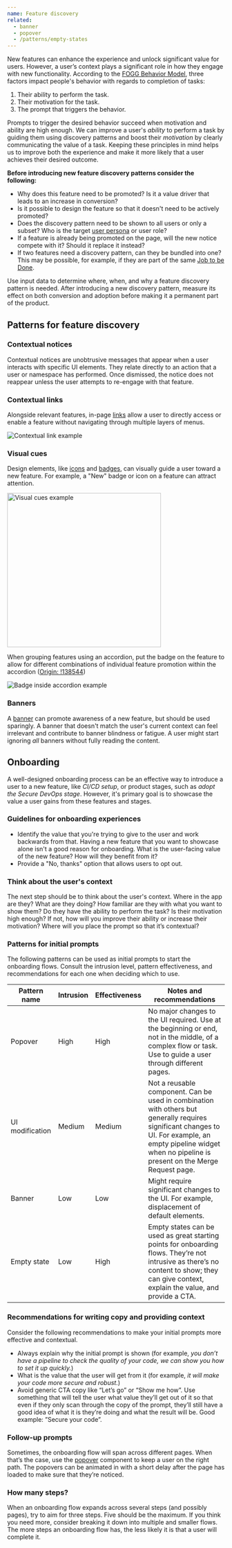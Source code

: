 ```yaml
---
name: Feature discovery
related:
  - banner
  - popover
  - /patterns/empty-states
---
```


New features can enhance the experience and unlock significant value for users. However, a user’s context plays a significant role in how they engage with new functionality. According to the [FOGG Behavior Model](https://behaviormodel.org/), three factors impact people's behavior with regards to completion of tasks:

1. Their ability to perform the task.
2. Their motivation for the task.
3. The prompt that triggers the behavior.


Prompts to trigger the desired behavior succeed when motivation and ability are high enough. We can improve a user's _ability_ to perform a task by guiding them using discovery patterns and boost their _motivation_ by clearly communicating the value of a task. Keeping these principles in mind helps us to improve both the experience and make it more likely that a user achieves their desired outcome.

**Before introducing new feature discovery patterns consider the following:**

* Why does this feature need to be promoted? Is it a value driver that leads to an increase in conversion?
* Is it possible to design the feature so that it doesn't need to be actively promoted? 
* Does the discovery pattern need to be shown to all users or only a subset? Who is the target [user persona](https://about.gitlab.com/handbook/marketing/strategic-marketing/roles-personas/#user-personas) or user role?
* If a feature is already being promoted on the page, will the new notice compete with it? Should it replace it instead?
* If two features need a discovery pattern, can they be bundled into one? This may be possible, for example, if they are part of the same [Job to be Done](https://about.gitlab.com/handbook/engineering/ux/jobs-to-be-done/).

Use input data to determine where, when, and why a feature discovery pattern is needed. After introducing a new discovery pattern, measure its effect on both conversion and adoption before making it a permanent part of the product.

## Patterns for feature discovery

### Contextual notices

Contextual notices are unobtrusive messages that appear when a user interacts with specific UI elements. They relate directly to an action that a user or namespace has performed. Once dismissed, the notice does not reappear unless the user attempts to re-engage with that feature. 

<figure-img alt="Contextual menu example" label="Contextual menus can reveal additional features relevant to the selected item" src="/img/contextual-menu-example.png" width="340"></figure-img>

### Contextual links

Alongside relevant features, in-page [links](/components/link) allow a user to directly access or enable a feature without navigating through multiple layers of menus. 

<img class="gl-display-block gl-mx-auto gl-mt-7" src="/img/contextual-link-example.png" alt="Contextual link example" />

### Visual cues

Design elements, like [icons](/product-foundations/iconography/icons) and [badges](/components/badge), can visually guide a user toward a new feature. For example, a "New" badge or icon on a feature can attract attention.

<img class="gl-display-block gl-mx-auto gl-mt-7" src="/img/visual-cues.png" width="356" alt="Visual cues example" />

When grouping features using an accordion, put the badge on the feature to allow for different combinations of individual feature promotion within the accordion ([Origin: !138544](https://gitlab.com/gitlab-org/gitlab/-/merge_requests/138544#note_1755770649))

<img class="gl-display-block gl-mx-auto gl-mt-7" src="/img/badge-inside-accordion.png" alt="Badge inside accordion example" />

### Banners

A [banner](/components/banner) can promote awareness of a new feature, but should be used sparingly. A banner that doesn't match the user's current context can feel irrelevant and contribute to banner blindness or fatigue. A user might start ignoring _all_ banners without fully reading the content. 

<story-viewer component="base-banner" story="no-image" title="Promotion"></story-viewer>

## Onboarding

A well-designed onboarding process can be an effective way to introduce a user to a new feature, like _CI/CD setup_, or product stages, such as _adopt the Secure DevOps stage_. However, it's primary goal is to showcase the value a user gains from these features and stages.

### Guidelines for onboarding experiences

* Identify the value that you're trying to give to the user and work backwards from that. Having a new feature that you want to showcase alone isn't a good reason for onboarding. What is the user-facing value of the new feature? How will they benefit from it?
* Provide a "No, thanks" option that allows users to opt out.

### Think about the user's context

The next step should be to think about the user's context. Where in the app are they? What are they doing? How familiar are they with what you want to show them? Do they have the ability to perform the task? Is their motivation high enough? If not, how will you improve their ability or increase their motivation? Where will you place the prompt so that it’s contextual?

### Patterns for initial prompts

The following patterns can be used as initial prompts to start the onboarding flows. Consult the intrusion level, pattern effectiveness, and recommendations for each one when deciding which to use.

| Pattern name    | Intrusion | Effectiveness | Notes and recommendations                                                                                                                                                                                       |
| --------------- | --------- | ------------- | --------------------------------------------------------------------------------------------------------------------------------------------------------------------------------------------------------------- |
| Popover         | High      | High          | No major changes to the UI required. Use at the beginning or end, not in the middle, of a complex flow or task. Use to guide a user through different pages.                                                     |
| UI modification | Medium    | Medium        | Not a reusable component. Can be used in combination with others but generally requires significant changes to UI. For example, an empty pipeline widget when no pipeline is present on the Merge Request page. |
| Banner          | Low       | Low           | Might require significant changes to the UI. For example, displacement of default elements.                                                                                                                     |
| Empty state     | Low       | High          | Empty states can be used as great starting points for onboarding flows. They’re not intrusive as there’s no content to show; they can give context, explain the value, and provide a CTA.                       |

### Recommendations for writing copy and providing context

Consider the following recommendations to make your initial prompts more effective and contextual.

* Always explain why the initial prompt is shown (for example, _you don’t have a pipeline to check the quality of your code, we can show you how to set it up quickly._)
* What is the value that the user will get from it (for example, _it will make your code more secure and robust._)
* Avoid generic CTA copy like “Let’s go” or “Show me how”. Use something that will tell the user what value they’ll get out of it so that even if they only scan through the copy of the prompt, they’ll still have a good idea of what it is they’re doing and what the result will be. Good example: ”Secure your code”.

### Follow-up prompts

Sometimes, the onboarding flow will span across different pages. When that’s the case, use the [popover](/components/popover) component to keep a user on the right path. The popovers can be animated in with a short delay after the page has loaded to make sure that they’re noticed.

### How many steps?

When an onboarding flow expands across several steps (and possibly pages), try to aim for three steps. Five should be the maximum. If you think you need more, consider breaking it down into multiple and smaller flows. The more steps an onboarding flow has, the less likely it is that a user will complete it.
